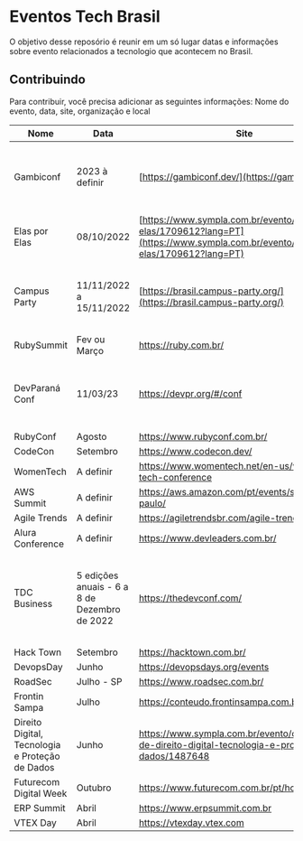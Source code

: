 # Eventos Tech Brasil
O objetivo desse reposório é reunir em um só lugar datas e informações sobre evento relacionados a tecnologio que acontecem no Brasil.

## Contribuindo
Para contribuir, você precisa adicionar as seguintes informações: Nome do evento, data, site, organização e local

| Nome | Data | Site | Organização | Local |
|------|------|------|-------------|-------|
| Gambiconf | 2023 à definir | [https://gambiconf.dev/](https://gambiconf.dev/) | Bruno Macabeus @bmacabeus e Camilo Cunha @ocam_l | São Paulo, SP (à definir) |
| Elas por Elas | 08/10/2022 | [https://www.sympla.com.br/evento/elas-por-elas/1709612?lang=PT](https://www.sympla.com.br/evento/elas-por-elas/1709612?lang=PT) | Lais Galetto | Santos, SP (Condomínio Club XV) |
| Campus Party | 11/11/2022 a 15/11/2022 | [https://brasil.campus-party.org/](https://brasil.campus-party.org/) | CPBR | São Paulo, SP (Pavilhão de exposições - Distrito Anhembi) |
RubySummit | Fev ou Março |  https://ruby.com.br/  |  
DevParaná Conf | 11/03/23 |  https://devpr.org/#/conf | DevParaná | Av. Guedner 1610, Jardim Aclimação, Maringá - PR
RubyConf | Agosto| https://www.rubyconf.com.br/ |  
CodeCon | Setembro| https://www.codecon.dev/ |  
WomenTech | A definir | https://www.womentech.net/en-us/women-tech-conference |  
AWS Summit | A definir | https://aws.amazon.com/pt/events/summits/sao-paulo/ | 
Agile Trends | A definir | https://agiletrendsbr.com/agile-trends-2022/ |
Alura Conference | A definir | https://www.devleaders.com.br/ |
TDC Business | 5 edições anuais - 6 a 8 de Dezembro de 2022 | https://thedevconf.com/ | Yara Mascarenhas | Porto Alegre (UNIRITTER Rua Orfanotrófio, 555 Alto Teresópolis) Presencial e ONLINE|
Hack Town | Setembro |  https://hacktown.com.br/ | 
DevopsDay | Junho | https://devopsdays.org/events |  
RoadSec  | Julho - SP | https://www.roadsec.com.br/|  
Frontin Sampa | Julho | https://conteudo.frontinsampa.com.br/2022 |  
Direito Digital, Tecnologia e Proteção de Dados |  Junho | https://www.sympla.com.br/evento/congresso-de-direito-digital-tecnologia-e-protecao-de-dados/1487648 |
Futurecom Digital Week | Outubro | https://www.futurecom.com.br/pt/home.html |   
ERP Summit | Abril |  https://www.erpsummit.com.br |   
VTEX Day | Abril |   https://vtexday.vtex.com |
